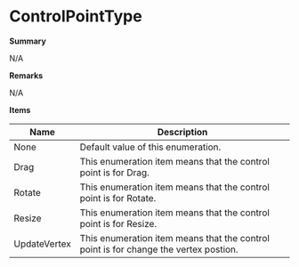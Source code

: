 # ControlPointType

**Summary**

N/A

**Remarks**

N/A

**Items**

|Name|Description|
|---|---|
|None|Default value of this enumeration.|
|Drag|This enumeration item means that the control point is for Drag.|
|Rotate|This enumeration item means that the control point is for Rotate.|
|Resize|This enumeration item means that the control point is for Resize.|
|UpdateVertex|This enumeration item means that the control point is for change the vertex postion.|

